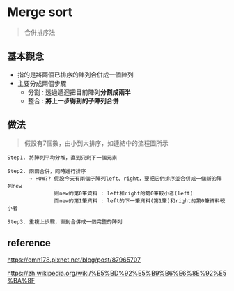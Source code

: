 # Merge sort
>合併排序法

## 基本觀念
* 指的是將兩個已排序的陣列合併成一個陣列
* 主要分成兩個步驟
    * 分割 : 透過遞迴把目前陣列**分割成兩半**
    * 整合 : **將上一步得到的子陣列合併**
      
## 做法
   >假設有7個數，由小到大排序，如連結中的流程圖所示
   
    Step1. 將陣列平均分堆，直到只剩下一個元素
             
    Step2. 兩兩合併，同時進行排序
           → HOW?? 假設今天有兩個子陣列left、right，要把它們排序並合併成一個新的陣列new
                   則new的第0筆資料 : left和right的第0筆較小者(left)
                   而new的第1筆資料 : left的下一筆資料(第1筆)和right的第0筆資料較小者                
                         
    Step3. 重複上步驟，直到合併成一個完整的陣列 
   
## reference
https://emn178.pixnet.net/blog/post/87965707

https://zh.wikipedia.org/wiki/%E5%BD%92%E5%B9%B6%E6%8E%92%E5%BA%8F
